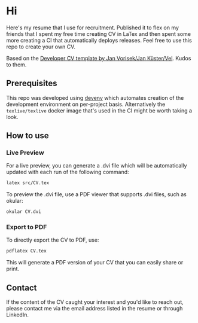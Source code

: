 # Hi

Here's my resume that I use for recruitment. Published it to flex on
my friends that I spent my free time creating CV in LaTex and then
spent some more creating a CI that automatically deploys releases.
Feel free to use this repo to create your own CV.

Based on the [Developer CV template by Jan Vorisek/Jan Küster/Vel](http://www.latextemplates.com/template/developer-cv).
Kudos to them.

## Prerequisites

This repo was developed using [devenv](https://devenv.sh/) which automates
creation of the development environment on per-project basis. Alternatively
the `texlive/texlive` docker image that's used in the CI might be worth taking
a look.

## How to use

### Live Preview

For a live preview, you can generate a .dvi file which will be automatically
updated with each run of the following command:

```sh
latex src/CV.tex
```

To preview the .dvi file, use a PDF viewer that supports .dvi files, such as
okular:

```sh
okular CV.dvi
```

### Export to PDF

To directly export the CV to PDF, use:

```sh
pdflatex CV.tex
```

This will generate a PDF version of your CV that you can easily share or print.

## Contact

If the content of the CV caught your interest and you'd like to reach out,
please contact me via the email address listed in the resume or through LinkedIn.
